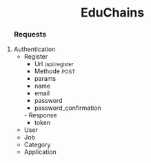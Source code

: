 <h1 align="center"> EduChains </h1>
<ol>
<h3> Requests </h3>
<li>
Authentication

-   Register
    -   Url <small>/api/register</small>
    -   Methode <small>POST</small>
    -   params
    <ul>
    <li>name</li>
    <li>email</li>
    <li>password</li>
    <li>password_confirmation</li>
    </ul>
    -   Response
    <ul>
    <li>token</li>
    </UL>
    <li>User</li>
    <li>Job</li>
    <li>Category</li>
    <li>Application</li>
    </ol>
